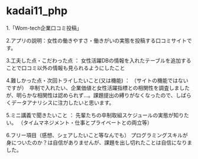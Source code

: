 # kadai11_php

1.「Wom-tech企業口コミ投稿」 

2.アプリの説明：女性の働きやすさ・働きがいの実態を投稿する口コミサイトです。

3.工夫した点・こだわった点 ：
女性活躍DBの情報を入れたテーブルを追加することで口コミ以外の情報も見られるようにしたこと

4.難しかった点・次回トライしたいこと(又は機能) ：
（サイトの機能ではないですが）　卒制で入れたい、企業価値と女性活躍指標との相関性を調査しましたが、明らかな相関性は認められず…。課題提出の縛りがなくなったので、しばらくデータアナリシスに注力したいと思います。

5.ミニ講義で聞きたいこと ：
先輩たちの卒制取組スケジュールの実態が知りたい。
（タイムマネジメント・仕事とプライベートとの両立等）

6.フリー項目（感想、シェアしたいこと等なんでも）
プログラミングスキルが身についたのか？は自信がありませんが、課題を出し切れたことは自信になりました。
